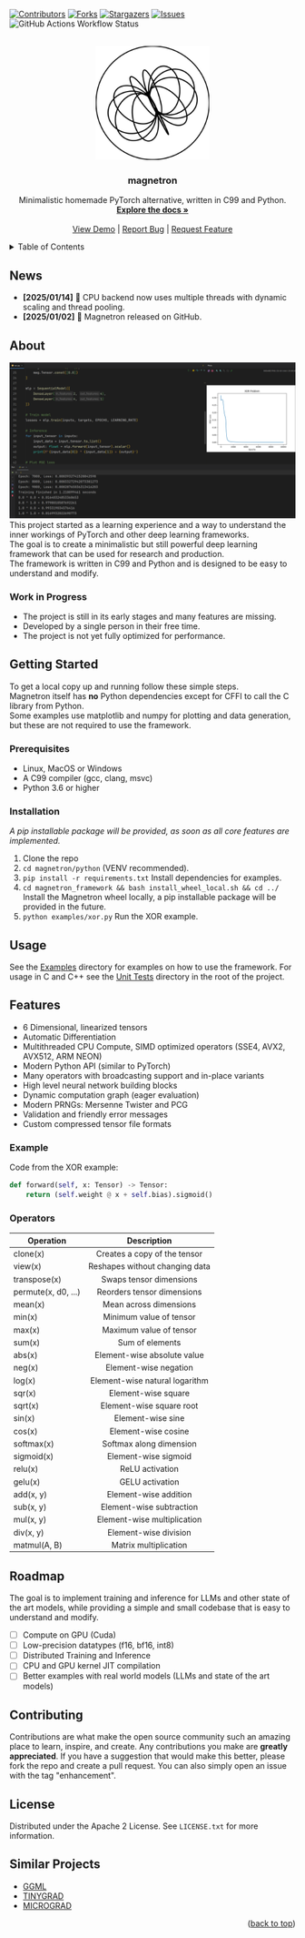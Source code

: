 [![Contributors][contributors-shield]][contributors-url]
[![Forks][forks-shield]][forks-url]
[![Stargazers][stars-shield]][stars-url]
[![Issues][issues-shield]][issues-url]
![GitHub Actions Workflow Status](https://img.shields.io/github/actions/workflow/status/MarioSieg/magnetron/cmake-multi-platform.yml?style=for-the-badge)


<br />
<div align="center">
  <a href="https://github.com/MarioSieg/magnetron">
    <img src="media/magnetron-logo.svg" alt="Logo" width="200" height="200">
  </a>

<h3 align="center">magnetron</h3>
  <p align="center">
    Minimalistic homemade PyTorch alternative, written in C99 and Python.
    <br />
    <a href="https://github.com/MarioSieg/magnetron/tree/master/python/examples/simple"><strong>Explore the docs »</strong></a>
    <br />
    <br />
    <a href="https://github.com/MarioSieg/magnetron/blob/master/python/examples/xor.py">View Demo</a>
    |
    <a href="https://github.com/MarioSieg/magnetron/issues/new?labels=bug&template=bug-report---.md">Report Bug</a>
    |
    <a href="https://github.com/MarioSieg/magnetron/issues/new?labels=enhancement&template=feature-request---.md">Request Feature</a>
  </p>
</div>

<details>
  <summary>Table of Contents</summary>
  <ol>
    <li>
      <a href="#about-the-project">About The Project</a>
    </li>
    <li>
      <a href="#getting-started">Getting Started</a>
      <ul>
        <li><a href="#prerequisites">Prerequisites</a></li>
        <li><a href="#installation">Installation</a></li>
      </ul>
    </li>
    <li><a href="#usage">Usage</a></li>
    <li><a href="#roadmap">Roadmap</a></li>
    <li><a href="#contributing">Contributing</a></li>
    <li><a href="#license">License</a></li>
  </ol>
</details>

## News
- **[2025/01/14]** 🎉 CPU backend now uses multiple threads with dynamic scaling and thread pooling.
- **[2025/01/02]** 🎈 Magnetron released on GitHub.

## About

![ScreenShot](media/xor.png)
This project started as a learning experience and a way to understand the inner workings of PyTorch and other deep learning frameworks.<br>
The goal is to create a minimalistic but still powerful deep learning framework that can be used for research and production.<br>
The framework is written in C99 and Python and is designed to be easy to understand and modify.<br>

### Work in Progress
* The project is still in its early stages and many features are missing.
* Developed by a single person in their free time.
* The project is not yet fully optimized for performance.

## Getting Started

To get a local copy up and running follow these simple steps.<br>
Magnetron itself has **no** Python dependencies except for CFFI to call the C library from Python.<br>
Some examples use matplotlib and numpy for plotting and data generation, but these are not required to use the framework.

### Prerequisites
* Linux, MacOS or Windows
* A C99 compiler (gcc, clang, msvc)
* Python 3.6 or higher

### Installation
*A pip installable package will be provided, as soon as all core features are implemented.*
1. Clone the repo
2. `cd magnetron/python` (VENV recommended).
3. `pip install -r requirements.txt` Install dependencies for examples.
4. `cd magnetron_framework && bash install_wheel_local.sh && cd ../` Install the Magnetron wheel locally, a pip installable package will be provided in the future.
5. `python examples/xor.py` Run the XOR example.

## Usage
See the [Examples](python/examples) directory for examples on how to use the framework.
For usage in C and C++ see the [Unit Tests](test) directory in the root of the project.

## Features
* 6 Dimensional, linearized tensors
* Automatic Differentiation
* Multithreaded CPU Compute, SIMD optimized operators (SSE4, AVX2, AVX512, ARM NEON)
* Modern Python API (similar to PyTorch)
* Many operators with broadcasting support and in-place variants
* High level neural network building blocks
* Dynamic computation graph (eager evaluation)
* Modern PRNGs: Mersenne Twister and PCG
* Validation and friendly error messages
* Custom compressed tensor file formats

### Example
Code from the XOR example:
```python
def forward(self, x: Tensor) -> Tensor:
    return (self.weight @ x + self.bias).sigmoid()
```

### Operators
<table>
  <thead>
    <tr>
      <th>Operation</th>
      <th><div align="center">Description</div></th>
    </tr>
  </thead>
  <tbody>
    <tr>
      <td>clone(x)</td>
      <td><div align="center">Creates a copy of the tensor</div></td>
    </tr>
    <tr>
      <td>view(x)</td>
      <td><div align="center">Reshapes without changing data</div></td>
    </tr>
    <tr>
      <td>transpose(x)</td>
      <td><div align="center">Swaps tensor dimensions</div></td>
    </tr>
    <tr>
      <td>permute(x, d0, ...)</td>
      <td><div align="center">Reorders tensor dimensions</div></td>
    </tr>
    <tr>
      <td>mean(x)</td>
      <td><div align="center">Mean across dimensions</div></td>
    </tr>
    <tr>
      <td>min(x)</td>
      <td><div align="center">Minimum value of tensor</div></td>
    </tr>
    <tr>
      <td>max(x)</td>
      <td><div align="center">Maximum value of tensor</div></td>
    </tr>
    <tr>
      <td>sum(x)</td>
      <td><div align="center">Sum of elements</div></td>
    </tr>
    <tr>
      <td>abs(x)</td>
      <td><div align="center">Element-wise absolute value</div></td>
    </tr>
    <tr>
      <td>neg(x)</td>
      <td><div align="center">Element-wise negation</div></td>
    </tr>
    <tr>
      <td>log(x)</td>
      <td><div align="center">Element-wise natural logarithm</div></td>
    </tr>
    <tr>
      <td>sqr(x)</td>
      <td><div align="center">Element-wise square</div></td>
    </tr>
    <tr>
      <td>sqrt(x)</td>
      <td><div align="center">Element-wise square root</div></td>
    </tr>
    <tr>
      <td>sin(x)</td>
      <td><div align="center">Element-wise sine</div></td>
    </tr>
    <tr>
      <td>cos(x)</td>
      <td><div align="center">Element-wise cosine</div></td>
    </tr>
    <tr>
      <td>softmax(x)</td>
      <td><div align="center">Softmax along dimension</div></td>
    </tr>
    <tr>
      <td>sigmoid(x)</td>
      <td><div align="center">Element-wise sigmoid</div></td>
    </tr>
    <tr>
      <td>relu(x)</td>
      <td><div align="center">ReLU activation</div></td>
    </tr>
    <tr>
      <td>gelu(x)</td>
      <td><div align="center">GELU activation</div></td>
    </tr>
    <tr>
      <td>add(x, y)</td>
      <td><div align="center">Element-wise addition</div></td>
    </tr>
    <tr>
      <td>sub(x, y)</td>
      <td><div align="center">Element-wise subtraction</div></td>
    </tr>
    <tr>
      <td>mul(x, y)</td>
      <td><div align="center">Element-wise multiplication</div></td>
    </tr>
    <tr>
      <td>div(x, y)</td>
      <td><div align="center">Element-wise division</div></td>
    </tr>
    <tr>
      <td>matmul(A, B)</td>
      <td><div align="center">Matrix multiplication</div></td>
    </tr>
  </tbody>
</table>

## Roadmap

The goal is to implement training and inference for LLMs and other state of the art models, while providing a simple and small codebase that is easy to understand and modify.

- [ ] Compute on GPU (Cuda)
- [ ] Low-precision datatypes (f16, bf16, int8)
- [ ] Distributed Training and Inference
- [ ] CPU and GPU kernel JIT compilation
- [ ] Better examples with real world models (LLMs and state of the art models)

## Contributing
Contributions are what make the open source community such an amazing place to learn, inspire, and create. Any contributions you make are **greatly appreciated**.
If you have a suggestion that would make this better, please fork the repo and create a pull request. You can also simply open an issue with the tag "enhancement".

## License
Distributed under the Apache 2 License. See `LICENSE.txt` for more information.

## Similar Projects

* [GGML](https://github.com/ggerganov/ggml)
* [TINYGRAD](https://github.com/tinygrad/tinygrad)
* [MICROGRAD](https://github.com/karpathy/micrograd)

<p align="right">(<a href="#readme-top">back to top</a>)</p>

[contributors-shield]: https://img.shields.io/github/contributors/MarioSieg/magnetron.svg?style=for-the-badge
[contributors-url]: https://github.com/MarioSieg/magnetron/graphs/contributors
[forks-shield]: https://img.shields.io/github/forks/MarioSieg/magnetron.svg?style=for-the-badge
[forks-url]: https://github.com/MarioSieg/magnetron/network/members
[stars-shield]: https://img.shields.io/github/stars/MarioSieg/magnetron.svg?style=for-the-badge
[stars-url]: https://github.com/MarioSieg/magnetron/stargazers
[issues-shield]: https://img.shields.io/github/issues/MarioSieg/magnetron.svg?style=for-the-badge
[issues-url]: https://github.com/MarioSieg/magnetron/issues
[license-shield]: https://img.shields.io/github/license/MarioSieg/magnetron.svg?style=for-the-badge
[license-url]: https://github.com/MarioSieg/magnetron/blob/master/LICENSE.txt
